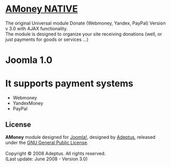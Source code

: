 # [AMoney NATIVE](http://adeptsite.info/content/view/24/39/)

The original Universal module Donate (Webmoney, Yandex, PayPal) Version v 3.0 with AJAX functionality.<br />
The module is designed to organize your site receiving donations (well, or just payments for goods or services ...)

# Joomla 1.0

# It supports payment systems

* Webmoney
* YandexMoney
* PayPal 

## License
<b>AMoney</b> module designed for [Joomla!](http://www.joomla.org), designed by [Adeptus](http://adeptsite.info), released under the [GNU General Public License](http://www.gnu.org/copyleft/gpl.html).<br /><br />
Copyright &copy; 2008 Adeptus. All rights reserved.<br />
(Last update: June 2008 - Version 3.0)

